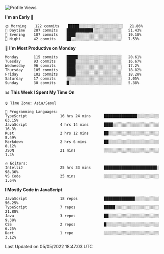 <!--START_SECTION:waka-->
![Profile Views](http://img.shields.io/badge/Profile%20Views-0-blue)

**I'm an Early 🐤** 

```text
🌞 Morning    122 commits    █████░░░░░░░░░░░░░░░░░░░░   21.86% 
🌆 Daytime    287 commits    ████████████░░░░░░░░░░░░░   51.43% 
🌃 Evening    107 commits    ████░░░░░░░░░░░░░░░░░░░░░   19.18% 
🌙 Night      42 commits     ██░░░░░░░░░░░░░░░░░░░░░░░   7.53%

```
📅 **I'm Most Productive on Monday** 

```text
Monday       115 commits    █████░░░░░░░░░░░░░░░░░░░░   20.61% 
Tuesday      93 commits     ████░░░░░░░░░░░░░░░░░░░░░   16.67% 
Wednesday    96 commits     ████░░░░░░░░░░░░░░░░░░░░░   17.2% 
Thursday     105 commits    ████░░░░░░░░░░░░░░░░░░░░░   18.82% 
Friday       102 commits    ████░░░░░░░░░░░░░░░░░░░░░   18.28% 
Saturday     17 commits     ░░░░░░░░░░░░░░░░░░░░░░░░░   3.05% 
Sunday       30 commits     █░░░░░░░░░░░░░░░░░░░░░░░░   5.38%

```


📊 **This Week I Spent My Time On** 

```text
⌚︎ Time Zone: Asia/Seoul

💬 Programming Languages: 
TypeScript               16 hrs 24 mins      ███████████████░░░░░░░░░░   63.15% 
JavaScript               4 hrs 14 mins       ████░░░░░░░░░░░░░░░░░░░░░   16.3% 
Rust                     2 hrs 12 mins       ██░░░░░░░░░░░░░░░░░░░░░░░   8.49% 
Markdown                 2 hrs 6 mins        ██░░░░░░░░░░░░░░░░░░░░░░░   8.12% 
JSON                     21 mins             ░░░░░░░░░░░░░░░░░░░░░░░░░   1.4%

🔥 Editors: 
IntelliJ                 25 hrs 33 mins      ████████████████████████░   98.36% 
VS Code                  25 mins             ░░░░░░░░░░░░░░░░░░░░░░░░░   1.64%

```

**I Mostly Code in JavaScript** 

```text
JavaScript               18 repos            ██████████████░░░░░░░░░░░   56.25% 
TypeScript               7 repos             █████░░░░░░░░░░░░░░░░░░░░   21.88% 
Java                     3 repos             ██░░░░░░░░░░░░░░░░░░░░░░░   9.38% 
CSS                      2 repos             █░░░░░░░░░░░░░░░░░░░░░░░░   6.25% 
Dart                     1 repo              ░░░░░░░░░░░░░░░░░░░░░░░░░   3.12%

```



 Last Updated on 05/05/2022 18:47:03 UTC
<!--END_SECTION:waka-->
